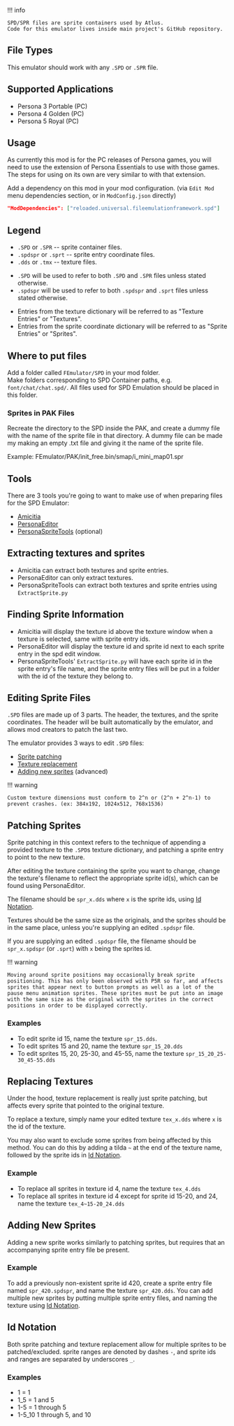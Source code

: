 !!! info

    SPD/SPR files are sprite containers used by Atlus.
    Code for this emulator lives inside main project's GitHub repository.  

## File Types

This emulator should work with any `.SPD` or `.SPR` file. 

## Supported Applications

- Persona 3 Portable (PC)  
- Persona 4 Golden (PC)  
- Persona 5 Royal (PC)  

## Usage

As currently this mod is for the PC releases of Persona games, you will need to use the extension of Persona Essentials to use with those games. The steps for using on its own are very similar to with that extension.

Add a dependency on this mod in your mod configuration. (via `Edit Mod` menu dependencies section, or in `ModConfig.json` directly)

```json
"ModDependencies": ["reloaded.universal.fileemulationframework.spd"]
```

## Legend

- `.SPD` or `.SPR` -- sprite container files.
- `.spdspr` or `.sprt` -- sprite entry coordinate files.
- `.dds` or `.tmx` -- texture files.
<!-- -->
- `.SPD` will be used to refer to both `.SPD` and `.SPR` files unless stated otherwise.
- `.spdspr` will be used to refer to both `.spdspr` and `.sprt` files unless stated otherwise.
<!-- -->
- Entries from the texture dictionary will be referred to as "Texture Entries" or "Textures".
- Entries from the sprite coordinate dictionary will be referred to as "Sprite Entries" or "Sprites".

## Where to put files

Add a folder called `FEmulator/SPD` in your mod folder.  
Make folders corresponding to SPD Container paths, e.g. `font/chat/chat.spd/`. All files used for SPD Emulation should be placed in this folder.

### Sprites in PAK Files

Recreate the directory to the SPD inside the PAK, and create a dummy file with the name of the sprite file in that directory. A dummy file can be made my making an empty .txt file and giving it the name of the sprite file.
<!-- -->
Example: FEmulator/PAK/init_free.bin/smap/i_mini_map01.spr

## Tools

There are 3 tools you're going to want to make use of when preparing files for the SPD Emulator:
<!-- -->
- [Amicitia](https://github.com/tge-was-taken/Amicitia/releases)
- [PersonaEditor](https://github.com/Secre-C/PersonaEditor/releases)
- [PersonaSpriteTools](https://github.com/Secre-C/PersonaSpriteTools) (optional)

## Extracting textures and sprites

- Amicitia can extract both textures and sprite entries.
- PersonaEditor can only extract textures.
- PersonaSpriteTools can extract both textures and sprite entries using `ExtractSprite.py`

## Finding Sprite Information

- Amicitia will display the texture id above the texture window when a texture is selected, same with sprite entry ids.
- PersonaEditor will display the texture id and sprite id next to each sprite entry in the spd edit window.
- PersonaSpriteTools' `ExtractSprite.py` will have each sprite id in the sprite entry's file name, and the sprite entry files will be put in a folder with the id of the texture they belong to.

## Editing Sprite Files

`.SPD` files are made up of 3 parts. The header, the textures, and the sprite coordinates. The header will be built automatically by the emulator, and allows mod creators to patch the last two.
<!-- -->
The emulator provides 3 ways to edit `.SPD` files:
<!-- -->
- [Sprite patching](#patching-sprites)
- [Texture replacement](#replacing-textures)
- [Adding new sprites](#adding-new-sprites) (advanced)

!!! warning

    Custom texture dimensions must conform to 2^n or (2^n + 2^n-1) to prevent crashes. (ex: 384x192, 1024x512, 768x1536)

## Patching Sprites

Sprite patching in this context refers to the technique of appending a provided texture to the `.SPD`s texture dictionary, and patching a sprite entry to point to the new texture.

After editing the texture containing the sprite you want to change, change the texture's filename to reflect the appropriate sprite id(s), which can be found using PersonaEditor. 

The filename should be `spr_x.dds` where `x` is the sprite ids, using [Id Notation](#id-notation).

Textures should be the same size as the originals, and the sprites should be in the same place, unless you're supplying an edited `.spdspr` file.

If you are supplying an edited `.spdspr` file, the filename should be `spr_x.spdspr` (or `.sprt`) with `x` being the sprites id.

!!! warning
    
    Moving around sprite positions may occasionally break sprite positioning. This has only been observed with P5R so far, and affects sprites that appear next to button prompts as well as a lot of the pause menu animation sprites. These sprites must be put into an image with the same size as the original with the sprites in the correct positions in order to be displayed correctly.

### Examples

- To edit sprite id 15, name the texture `spr_15.dds`.
- To edit sprites 15 and 20, name the texture `spr_15_20.dds`
- To edit sprites 15, 20, 25-30, and 45-55, name the texture `spr_15_20_25-30_45-55.dds`

## Replacing Textures

Under the hood, texture replacement is really just sprite patching, but affects every sprite that pointed to the original texture.
<!-- -->
To replace a texture, simply name your edited texture `tex_x.dds` where `x` is the id of the texture.

You may also want to exclude some sprites from being affected by this method. You can do this by adding a tilda `~` at the end of the texture name, followed by the sprite ids in [Id Notation](#id-notation).

### Example

- To replace all sprites in texture id 4, name the texture `tex_4.dds`
- To replace all sprites in texture id 4 except for sprite id 15-20, and 24, name the texture `tex_4~15-20_24.dds` 

## Adding New Sprites

Adding a new sprite works similarly to patching sprites, but requires that an accompanying sprite entry file be present.

### Example

To add a previously non-existent sprite id 420, create a sprite entry file named `spr_420.spdspr`, and name the texture `spr_420.dds`.
You can add multiple new sprites by putting multiple sprite entry files, and naming the texture using [Id Notation](#id-notation).

## Id Notation

Both sprite patching and texture replacement allow for multiple sprites to be patched/excluded. sprite ranges are denoted by dashes `-`, and sprite ids and ranges are separated by underscores `_`.

### Examples

- 1 = 1
- 1_5 = 1 and 5
- 1-5 = 1 through 5
- 1-5_10 1 through 5, and 10
